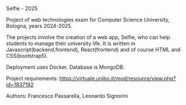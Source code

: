 Selfie - 2025

Project of web technologies exam for Computer Science University, Bologna, years 2024-2025.

The projects involve the creation of a web app, Selfie, who can help students to manage their university life. It is written in Javascript(backend,frontend), React(frontend) and of course HTML and CSS(bootstrap5).

Deployment uses Docker. Database is MongoDB.

Project requirements: https://virtuale.unibo.it/mod/resource/view.php?id=1837192

Authors: Francesco Passarella, Leonardo Signorini
